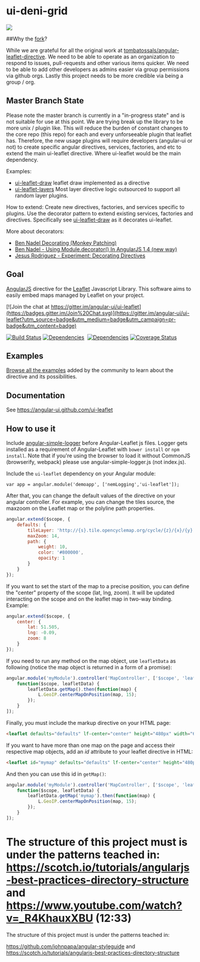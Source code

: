 # ui-deni-grid

![](https://denimar.github.io/ui-deni-grid/src/images/ui-deni-grid.png)

##Why the [fork](https://github.com/tombatossals/angular-leaflet-directive)?

While we are grateful for all the original work at [tombatossals/angular-leaflet-directive](https://github.com/tombatossals/angular-leaflet-directive). We need to be able to operate as an organization to respond to issues, pull-requests and other various items quicker. We need to be able to add other developers as admins easier via group permissions via github orgs. Lastly this project needs to be more credible via being a group / org.

## Master Branch State

Please note the master branch is currently in a "in-progress state" and is not suitable for use at this point. We are trying
break up the library to be more unix / plugin like. This will reduce the burden of constant changes to the core repo (this repo)
for each and every unforseeable plugin that leaflet has. Therefore, the new usage plugins will require developers (angular-ui or not)
to create specific angular directives, services, factories, and etc to extend the main ui-leaflet directive. Where ui-leaflet
would be the main dependency.

Examples:

- [ui-leaflet-draw](https://github.com/angular-ui/ui-leaflet-draw) leaflet draw implemented as a directive
- [ui-leaflet-layers](https://github.com/elesdoar/ui-leaflet-layers) Most layer directive logic outsourced to support all random layer plugins.

How to extend:
Create new directives, factories, and services specific to plugins. Use the decorator pattern to extend existing services, factories and directives. Specifically see [ui-leaflet-draw](https://github.com/angular-ui/ui-leaflet-draw) as it decorates ui-leaflet.

More about decorators:

- [Ben Nadel Decorating (Monkey Patching)](http://www.bennadel.com/blog/2775-monkey-patching-the-q-service-using-provide-decorator-in-angularjs.htm)
- [Ben Nadel - Using Module.decorator() In AngularJS 1.4 (new way)](http://www.bennadel.com/blog/2870-using-module-decorator-in-angularjs-1-4.htm)
- [Jesus Rodriguez - Experiment: Decorating Directives](http://angular-tips.com/blog/2013/09/experiment-decorating-directives/)

## Goal

[AngularJS](http://angularjs.org/) directive for the [Leaflet](http://www.leafletjs.com/) Javascript
Library. This software aims to easily embed maps managed by Leaflet on your project.

[![Join the chat at https://gitter.im/angular-ui/ui-leaflet](https://badges.gitter.im/Join%20Chat.svg)](https://gitter.im/angular-ui/ui-leaflet?utm_source=badge&utm_medium=badge&utm_campaign=pr-badge&utm_content=badge)

[![Build Status](https://travis-ci.org/angular-ui/ui-leaflet.png?branch=master)](https://travis-ci.org/angular-ui/ui-leaflet) [![Dependencies](https://david-dm.org/angular-ui/ui-leaflet.svg)](https://david-dm.org/angular-ui/ui-leaflet)&nbsp;
[![Dependencies](https://david-dm.org/angular-ui/ui-leaflet/dev-status.svg)](https://david-dm.org/angular-ui/ui-leaflet) [![Coverage
Status](https://coveralls.io/repos/angular-ui/ui-leaflet/badge.png?branch=master)](http://angular-ui.github.io/ui-leaflet/coverage/PhantomJS%201.9.7%20%28Linux%29/lcov-report/dist/ui-leaflet.js.html)


## Examples

[Browse all the examples](http://angular-ui.github.io/ui-leaflet/examples/0000-viewer.html) added by the community to learn about the directive and its possibilities.

## Documentation

See https://angular-ui.github.com/ui-leaflet

## How to use it

Include [angular-simple-logger](https://github.com/nmccready/angular-simple-logger) before Angular-Leaflet js files. Logger gets installed as a requirement of Angular-Leaflet with `bower install` or `npm install`. Note that if you're using the browser to load it without CommonJS (browserify, webpack) please use angular-simple-logger.js (not index.js).

Include the `ui-leaflet` dependency on your Angular module:
```
var app = angular.module('demoapp', ['nemLogging','ui-leaflet']);
```

After that, you can change the default values of the directive on
your angular controller. For example, you can change the tiles source, the
maxzoom on the Leaflet map or the polyline path properties.

```javascript
angular.extend($scope, {
    defaults: {
        tileLayer: 'http://{s}.tile.opencyclemap.org/cycle/{z}/{x}/{y}.png',
        maxZoom: 14,
        path: {
            weight: 10,
            color: '#800000',
            opacity: 1
        }
    }
});
```

If you want to set the start of the map to a precise position, you can define
the "center" property of the scope (lat, lng, zoom). It will be updated
interacting on the scope and on the leaflet map in two-way binding. Example:
```javascript
angular.extend($scope, {
    center: {
        lat: 51.505,
        lng: -0.09,
        zoom: 8
    }
});
```

If you need to run any method on the map object, use `leafletData` as following (notice the map object is returned in a form of a promise):

```javascript
angular.module('myModule').controller('MapController', ['$scope', 'leafletData',
    function($scope, leafletData) {
        leafletData.getMap().then(function(map) {
            L.GeoIP.centerMapOnPosition(map, 15);
        });
    }
]);
```

Finally, you must include the markup directive on your HTML page:
```html
<leaflet defaults="defaults" lf-center="center" height="480px" width="640px"></leaflet>
```

If you want to have more than one map on the page and access their respective map objects, add an *id* attribute to your leaflet directive in HTML:

```html
<leaflet id="mymap" defaults="defaults" lf-center="center" height="480px" width="640px"></leaflet>
```

And then you can use this id in `getMap()`:

```javascript
angular.module('myModule').controller('MapController', ['$scope', 'leafletData',
    function($scope, leafletData) {
        leafletData.getMap('mymap').then(function(map) {
            L.GeoIP.centerMapOnPosition(map, 15);
        });
    }
]);
```


The structure of this project must is under the patterns teached in: https://scotch.io/tutorials/angularjs-best-practices-directory-structure and https://www.youtube.com/watch?v=_R4KhauxXBU (12:33)
=======
The structure of this project must is under the patterns teached in:

https://github.com/johnpapa/angular-styleguide
and
https://scotch.io/tutorials/angularjs-best-practices-directory-structure
